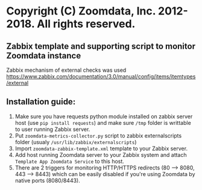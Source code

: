 # Copyright (C) Zoomdata, Inc. 2012-2018. All rights reserved.

## Zabbix template and supporting script to monitor Zoomdata instance

Zabbix mechanism of external checks was used
https://www.zabbix.com/documentation/3.0/manual/config/items/itemtypes/external

## Installation guide:
1. Make sure you have requests python module installed on zabbix server host (use `pip install requests`) and make sure `/tmp` folder is writtable to user running Zabbix server.
2. Put `zoomdata-metrics-collector.py` script to zabbix externalscripts folder (usualy `/usr/lib/zabbix/externalscripts`)
3. Import `zoomdata-zabbix-template.xml` template to your Zabbix server.
4. Add host running Zoomdata server to your Zabbix system and attach `Template App Zoomdata Service` to this host.
5. There are 2 triggers for monitoring HTTP/HTTPS redirects (80 --> 8080, 443 --> 8443) which can be easily disabled if you're using Zoomdata by native ports (8080/8443). 
